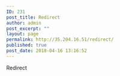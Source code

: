 ```yaml
---
ID: 231
post_title: Redirect
author: admin
post_excerpt: ""
layout: page
permalink: http://35.204.16.51/redirect/
published: true
post_date: 2018-04-16 13:16:52
---
```

<?php


                <h2>Redirect</h2>
                <?php
                        //Here we display a message if we are logged in!
                        //if (isset($_SESSION['u_id'])) {
                                echo "You are logged in!";
                        //}
                ?>